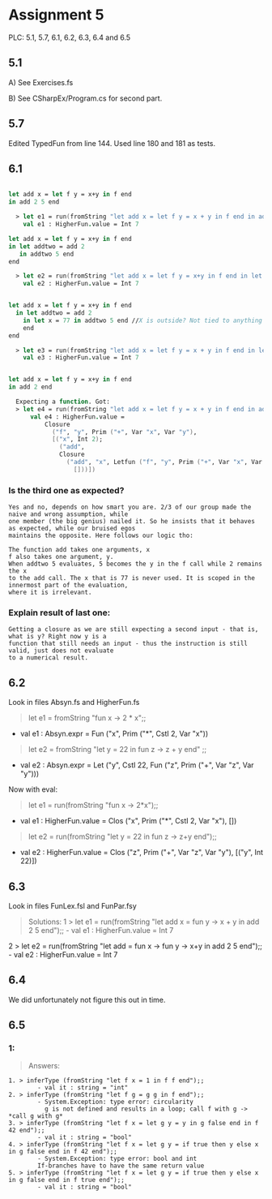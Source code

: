 # Assignment 5

PLC: 5.1, 5.7, 6.1, 6.2, 6.3, 6.4 and 6.5

## 5.1

A)
See Exercises.fs

B)
See CSharpEx/Program.cs for second part.

## 5.7

Edited TypedFun from line 144. Used line 180 and 181 as tests.


## 6.1

``` fsharp

let add x = let f y = x+y in f end
in add 2 5 end

  > let e1 = run(fromString "let add x = let f y = x + y in f end in add 2 5  end");;
    val e1 : HigherFun.value = Int 7

let add x = let f y = x+y in f end
in let addtwo = add 2
   in addtwo 5 end
end

  > let e2 = run(fromString "let add x = let f y = x+y in f end in let addtwo = add 2 in addtwo 5 end end");;
    val e2 : HigherFun.value = Int 7


let add x = let f y = x+y in f end
  in let addtwo = add 2
    in let x = 77 in addtwo 5 end //X is outside? Not tied to anything
    end 
end

  > let e3 = run(fromString "let add x = let f y = x + y in f end in let addtwo = add 2 in let x = 77 in addtwo 5 end end end");;
    val e3 : HigherFun.value = Int 7


let add x = let f y = x+y in f end
in add 2 end

  Expecting a function. Got:
  > let e4 = run(fromString "let add x = let f y = x + y in f end in add 2 end");;
      val e4 : HigherFun.value =
          Closure
            ("f", "y", Prim ("+", Var "x", Var "y"),
            [("x", Int 2);
              ("add",
              Closure
                ("add", "x", Letfun ("f", "y", Prim ("+", Var "x", Var "y"), Var "f"),
                  []))])

```

### Is the third one as expected?

    Yes and no, depends on how smart you are. 2/3 of our group made the naive and wrong assumption, while
    one member (the big genius) nailed it. So he insists that it behaves as expected, while our bruised egos
    maintains the opposite. Here follows our logic tho:

    The function add takes one arguments, x 
    f also takes one argument, y. 
    When addtwo 5 evaluates, 5 becomes the y in the f call while 2 remains the x
    to the add call. The x that is 77 is never used. It is scoped in the innermost part of the evaluation,
    where it is irrelevant.
    
### Explain result of last one:
    
    Getting a closure as we are still expecting a second input - that is, what is y? Right now y is a 
    function that still needs an input - thus the instruction is still valid, just does not evaluate 
    to a numerical result.

## 6.2

Look in files Absyn.fs and HigherFun.fs

> let e1 = fromString "fun x -> 2 * x";;
  - val e1 : Absyn.expr = Fun ("x", Prim ("*", CstI 2, Var "x"))
> let e2 = fromString "let y = 22 in fun z -> z + y end" ;;
  - val e2 : Absyn.expr = Let ("y", CstI 22, Fun ("z", Prim ("+", Var "z", Var "y")))


Now with eval:
> let e1 = run(fromString "fun x -> 2*x");;
  - val e1 : HigherFun.value = Clos ("x", Prim ("*", CstI 2, Var "x"), [])
> let e2 = run(fromString "let y = 22 in fun z -> z+y end");;
  - val e2 : HigherFun.value = Clos ("z", Prim ("+", Var "z", Var "y"), [("y", Int 22)])

## 6.3

Look in files FunLex.fsl and FunPar.fsy

> Solutions:
  1 > let e1 = run(fromString "let add x = fun y -> x + y in add 2 5 end");;
      - val e1 : HigherFun.value = Int 7

  2 > let e2 = run(fromString "let add = fun x -> fun y -> x+y in add 2 5 end");;
      - val e2 : HigherFun.value = Int 7

## 6.4

We did unfortunately not figure this out in time. 

## 6.5

### 1:

> Answers:
 
    1. > inferType (fromString "let f x = 1 in f f end");;
            - val it : string = "int"
    2. > inferType (fromString "let f g = g g in f end");;
            - System.Exception: type error: circularity
              g is not defined and results in a loop; call f with g -> *call g with g*
    3. > inferType (fromString "let f x = let g y = y in g false end in f 42 end");;
            - val it : string = "bool"
    4. > inferType (fromString "let f x = let g y = if true then y else x in g false end in f 42 end");;
            - System.Exception: type error: bool and int
            If-branches have to have the same return value
    5. > inferType (fromString "let f x = let g y = if true then y else x in g false end in f true end");;
            - val it : string = "bool"
